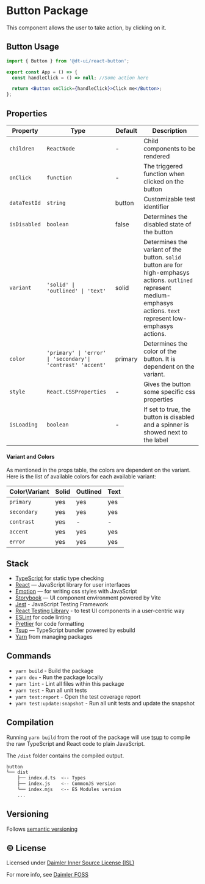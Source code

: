 # Button Package

This component allows the user to take action, by clicking on it.

## Button Usage

```jsx
import { Button } from '@dt-ui/react-button';

export const App = () => {
  const handleClick = () => null; //Some action here

  return <Button onClick={handleClick}>Click me</Button>;
};
```

## Properties

| Property     | Type                                                        | Default | Description                                                                                                                                                              |
| ------------ | ----------------------------------------------------------- | ------- | ------------------------------------------------------------------------------------------------------------------------------------------------------------------------ |
| `children`   | `ReactNode`                                                 | -       | Child components to be rendered                                                                                                                                          |
| `onClick`    | `function`                                                  | -       | The triggered function when clicked on the button                                                                                                                        |
| `dataTestId` | `string`                                                    | button  | Customizable test identifier                                                                                                                                             |
| `isDisabled` | `boolean`                                                   | false   | Determines the disabled state of the button                                                                                                                              |
| `variant`    | `'solid' \| 'outlined' \| 'text'`                           | solid   | Determines the variant of the button. `solid` button are for high-emphasys actions. `outlined` represent medium-emphasys actions. `text` represent low-emphasys actions. |
| `color`      | `'primary' \| 'error' \| 'secondary'\| 'contrast' 'accent'` | primary | Determines the color of the button. It is dependent on the variant.                                                                                                      |
| `style`      | `React.CSSProperties`                                       | -       | Gives the button some specific css properties                                                                                                                            |
| `isLoading`  | `boolean`                                                   | -       | If set to true, the button is disabled and a spinner is showed next to the label                                                                                         |

#### Variant and Colors

As mentioned in the props table, the colors are dependent on the variant. Here is the list of available colors for each available variant:

| Color\Variant | Solid | Outlined | Text |
| ------------- | ----- | -------- | ---- |
| `primary`     | yes   | yes      | yes  |
| `secondary`   | yes   | yes      | yes  |
| `contrast`    | yes   | -        | -    |
| `accent`      | yes   | yes      | yes  |
| `error`       | yes   | yes      | yes  |

## Stack

- [TypeScript](https://www.typescriptlang.org/) for static type checking
- [React](https://reactjs.org/) — JavaScript library for user interfaces
- [Emotion](https://emotion.sh/docs/introduction) — for writing css styles with JavaScript
- [Storybook](https://storybook.js.org/) — UI component environment powered by Vite
- [Jest](https://jestjs.io/) - JavaScript Testing Framework
- [React Testing Library](https://testing-library.com/) - to test UI components in a user-centric way
- [ESLint](https://eslint.org/) for code linting
- [Prettier](https://prettier.io) for code formatting
- [Tsup](https://github.com/egoist/tsup) — TypeScript bundler powered by esbuild
- [Yarn](https://yarnpkg.com/) from managing packages

## Commands

- `yarn build` - Build the package
- `yarn dev` - Run the package locally
- `yarn lint` - Lint all files within this package
- `yarn test` - Run all unit tests
- `yarn test:report` - Open the test coverage report
- `yarn test:update:snapshot` - Run all unit tests and update the snapshot

## Compilation

Running `yarn build` from the root of the package will use [tsup](https://tsup.egoist.dev/) to compile the raw TypeScript and React code to plain JavaScript.

The `/dist` folder contains the compiled output.

```bash
button
└── dist
    ├── index.d.ts  <-- Types
    ├── index.js    <-- CommonJS version
    └── index.mjs   <-- ES Modules version
    ...
```

## Versioning

Follows [semantic versioning](https://semver.org/)

## &copy; License

Licensed under [Daimler Inner Source License (ISL)](LICENSE.md)

For more info, see [Daimler FOSS](https://git.t3.daimlertruck.com/tbf/daimler-inner-source-license)
